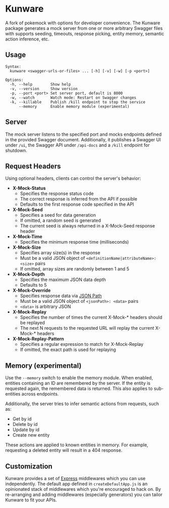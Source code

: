 # Kunware

A fork of pokemock with options for developer convenience.
The Kunware package generates a mock server from one or more arbitrary
Swagger files with supports seeding, timeouts, response picking,
entity memory, semantic action inference, etc.


## Usage

```
Syntax:
  kunware <swagger-urls-or-files> ... [-h] [-v] [-w] [-p <port>]

Options:
  -h, --help        Show help
  -v, --version     Show version
  -p, --port <port> Set server port, default is 8000
  -w, --watch       Watch mode: Restart on Swagger changes
  -k, --killable    Publish /kill endpoint to stop the service
      --memory      Enable memory module (experimental)
```


## Server

The mock server listens to the specified port and
mocks endpoints defined in the provided Swagger document.
Additionally, it publishes a Swagger UI under `/ui`,
the Swagger API under `/api-docs` and a `/kill` endpoint for shutdown.


## Request Headers

Using optional headers, clients can control the server's behavior:

- __X-Mock-Status__
  - Specifies the response status code
  - The correct response is inferred from the API if possible
  - Defaults to the first response code specified in the API
- __X-Mock-Seed__
  - Specifies a seed for data generation
  - If omitted, a random seed is generated
  - The current seed is always returned in a X-Mock-Seed response header
- __X-Mock-Time__
  - Specifies the minimum response time (milliseconds)
- __X-Mock-Size__
  - Specifies array size(s) in the response
  - Must be a valid JSON object of
    `<definitionName|attributeName>: <size>` pairs
  - If omitted, array sizes are randomly between 1 and 5
- __X-Mock-Depth__
  - Specifies the maximum JSON data depth
  - Defaults to 5
- __X-Mock-Override__
  - Specifies response data via [JSON Path](https://github.com/dchester/jsonpath)
  - Must be a valid JSON object of `<jsonPath>: <data>` pairs
  - `<data>` is arbitrary JSON
- __X-Mock-Replay__
  - Specifies the number of times the current X-Mock-* headers should be replayed
  - The next N requests to the requested URL will replay the current X-Mock-* headers
- __X-Mock-Replay-Pattern__
  - Specifies a regular expression to match for X-Mock-Replay
  - If omitted, the exact path is used for replaying


## Memory (experimental)

Use the `--memory` switch to enable the memory module.
When enabled, entities containing an ID are remembered by the server.
If the entity is requested again, the remembered data is returned.
This also applies to sub-entities across endpoints.

Additionally, the server tries to infer semantic actions from requests,
such as:

- Get by id
- Delete by id
- Update by id
- Create new entity

These actions are applied to known entities in memory.
For example, requesting a deleted entity will result in a 404 response.


## Customization

Kunware provides a set of [Express](http://expressjs.com/de/) middlewares
which you can use independently.
The default app defined in `createDefaultApp.js` is an opinionated stack of
middlewares which you're encouraged to hack on.
By re-arranging and adding middlewares (especially generators)
you can tailor Kunware to fit your APIs.
